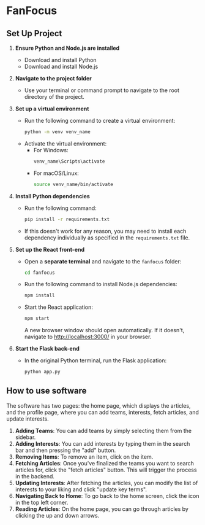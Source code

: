 # FanFocus

## Set Up Project

1. **Ensure Python and Node.js are installed**  
   - Download and install Python 
   - Download and install Node.js
  
2. **Navigate to the project folder**  
   - Use your terminal or command prompt to navigate to the root directory of the project.

3. **Set up a virtual environment**  
   - Run the following command to create a virtual environment:  
     ```bash
     python -m venv venv_name
     ```
   - Activate the virtual environment:
     - For Windows:  
       ```bash
       venv_name\Scripts\activate
       ```
     - For macOS/Linux:  
       ```bash
       source venv_name/bin/activate
       ```

4. **Install Python dependencies**  
   - Run the following command:  
     ```bash
     pip install -r requirements.txt
     ```
   - If this doesn't work for any reason, you may need to install each dependency individually as specified in the `requirements.txt` file.

5. **Set up the React front-end**  
   - Open a **separate terminal** and navigate to the `fanfocus` folder:  
     ```bash
     cd fanfocus
     ```
   - Run the following command to install Node.js dependencies:  
     ```bash
     npm install
     ```
   - Start the React application:  
     ```bash
     npm start
     ```
     A new browser window should open automatically. If it doesn't, navigate to [http://localhost:3000/](http://localhost:3000/) in your browser.

6. **Start the Flask back-end**  
   - In the original Python terminal, run the Flask application:  
     ```bash
     python app.py
     ```

## How to use software

The software has two pages: the home page, which displays the articles, and the profile page, where you can add teams, interests, fetch articles, and update interests.

1. **Adding Teams**: You can add teams by simply selecting them from the sidebar.
2. **Adding Interests**: You can add interests by typing them in the search bar and then pressing the "add" button.
3. **Removing Items**: To remove an item, click on the item.
4. **Fetching Articles**: Once you've finalized the teams you want to search articles for, click the "fetch articles" button. This will trigger the process in the backend.
5. **Updating Interests**: After fetching the articles, you can modify the list of interests to your liking and click "update key terms".
6. **Navigating Back to Home**: To go back to the home screen, click the icon in the top left corner.
7. **Reading Articles**: On the home page, you can go through articles by clicking the up and down arrows.

